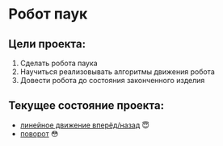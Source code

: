 # Робот паук

## Цели проекта:

1. Сделать робота паука
2. Научиться реализовывать алгоритмы движения робота
3. Довести робота до состояния законченного изделия

## Текущее состояние проекта:

* [линейное движение вперёд/назад](https://www.youtube.com/watch?v=2HXWlfvWsjc) 😇 
* [поворот](https://www.youtube.com/watch?v=gQzExbzu-hw) 😳 


